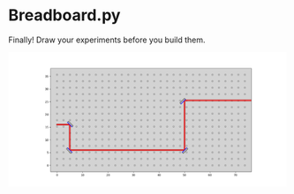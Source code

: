 # Breadboard.py

Finally! Draw your experiments before you build them. 

![test](figures/breadboard1.png)